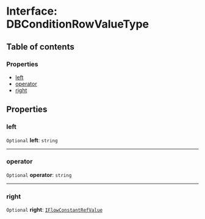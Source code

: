 # Interface: DBConditionRowValueType

## Table of contents

### Properties

* [left](/auto-docs/form-materials/interfaces/DBConditionRowValueType.md#left)
* [operator](/auto-docs/form-materials/interfaces/DBConditionRowValueType.md#operator)
* [right](/auto-docs/form-materials/interfaces/DBConditionRowValueType.md#right)

## Properties

### left

`Optional` **left**: `string`

***

### operator

`Optional` **operator**: `string`

***

### right

`Optional` **right**: [`IFlowConstantRefValue`](/auto-docs/form-materials/types/IFlowConstantRefValue.md)
